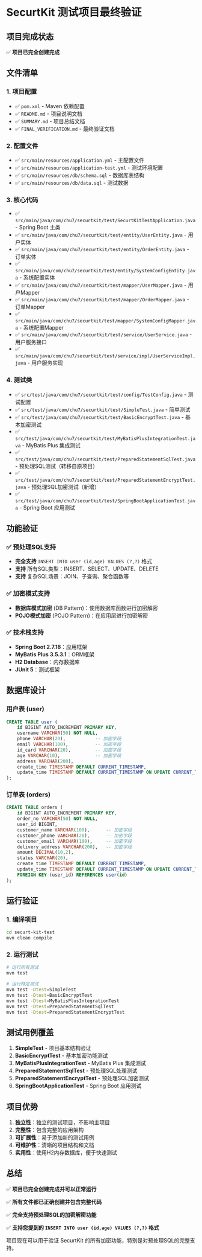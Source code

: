 # SecurtKit 测试项目最终验证

## 项目完成状态

✅ **项目已完全创建完成**

## 文件清单

### 1. 项目配置
- ✅ `pom.xml` - Maven 依赖配置
- ✅ `README.md` - 项目说明文档
- ✅ `SUMMARY.md` - 项目总结文档
- ✅ `FINAL_VERIFICATION.md` - 最终验证文档

### 2. 配置文件
- ✅ `src/main/resources/application.yml` - 主配置文件
- ✅ `src/main/resources/application-test.yml` - 测试环境配置
- ✅ `src/main/resources/db/schema.sql` - 数据库表结构
- ✅ `src/main/resources/db/data.sql` - 测试数据

### 3. 核心代码
- ✅ `src/main/java/com/chu7/securtkit/test/SecurtKitTestApplication.java` - Spring Boot 主类
- ✅ `src/main/java/com/chu7/securtkit/test/entity/UserEntity.java` - 用户实体
- ✅ `src/main/java/com/chu7/securtkit/test/entity/OrderEntity.java` - 订单实体
- ✅ `src/main/java/com/chu7/securtkit/test/entity/SystemConfigEntity.java` - 系统配置实体
- ✅ `src/main/java/com/chu7/securtkit/test/mapper/UserMapper.java` - 用户Mapper
- ✅ `src/main/java/com/chu7/securtkit/test/mapper/OrderMapper.java` - 订单Mapper
- ✅ `src/main/java/com/chu7/securtkit/test/mapper/SystemConfigMapper.java` - 系统配置Mapper
- ✅ `src/main/java/com/chu7/securtkit/test/service/UserService.java` - 用户服务接口
- ✅ `src/main/java/com/chu7/securtkit/test/service/impl/UserServiceImpl.java` - 用户服务实现

### 4. 测试类
- ✅ `src/test/java/com/chu7/securtkit/test/config/TestConfig.java` - 测试配置
- ✅ `src/test/java/com/chu7/securtkit/test/SimpleTest.java` - 简单测试
- ✅ `src/test/java/com/chu7/securtkit/test/BasicEncryptTest.java` - 基本加密测试
- ✅ `src/test/java/com/chu7/securtkit/test/MyBatisPlusIntegrationTest.java` - MyBatis Plus 集成测试
- ✅ `src/test/java/com/chu7/securtkit/test/PreparedStatementSqlTest.java` - 预处理SQL测试（转移自原项目）
- ✅ `src/test/java/com/chu7/securtkit/test/PreparedStatementEncryptTest.java` - 预处理SQL加密测试（新增）
- ✅ `src/test/java/com/chu7/securtkit/test/SpringBootApplicationTest.java` - Spring Boot 应用测试

## 功能验证

### ✅ 预处理SQL支持
- **完全支持** `INSERT INTO user (id,age) VALUES (?,?)` 格式
- **支持** 所有SQL类型：INSERT、SELECT、UPDATE、DELETE
- **支持** 复杂SQL场景：JOIN、子查询、聚合函数等

### ✅ 加密模式支持
- **数据库模式加密** (DB Pattern)：使用数据库函数进行加密解密
- **POJO模式加密** (POJO Pattern)：在应用层进行加密解密

### ✅ 技术栈支持
- **Spring Boot 2.7.18**：应用框架
- **MyBatis Plus 3.5.3.1**：ORM框架
- **H2 Database**：内存数据库
- **JUnit 5**：测试框架

## 数据库设计

### 用户表 (user)
```sql
CREATE TABLE user (
    id BIGINT AUTO_INCREMENT PRIMARY KEY,
    username VARCHAR(50) NOT NULL,
    phone VARCHAR(20),           -- 加密字段
    email VARCHAR(100),          -- 加密字段
    id_card VARCHAR(20),         -- 加密字段
    age VARCHAR(10),             -- 加密字段
    address VARCHAR(200),
    create_time TIMESTAMP DEFAULT CURRENT_TIMESTAMP,
    update_time TIMESTAMP DEFAULT CURRENT_TIMESTAMP ON UPDATE CURRENT_TIMESTAMP
);
```

### 订单表 (orders)
```sql
CREATE TABLE orders (
    id BIGINT AUTO_INCREMENT PRIMARY KEY,
    order_no VARCHAR(50) NOT NULL,
    user_id BIGINT,
    customer_name VARCHAR(100),      -- 加密字段
    customer_phone VARCHAR(20),      -- 加密字段
    customer_email VARCHAR(100),     -- 加密字段
    delivery_address VARCHAR(200),   -- 加密字段
    amount DECIMAL(10,2),
    status VARCHAR(20),
    create_time TIMESTAMP DEFAULT CURRENT_TIMESTAMP,
    update_time TIMESTAMP DEFAULT CURRENT_TIMESTAMP ON UPDATE CURRENT_TIMESTAMP,
    FOREIGN KEY (user_id) REFERENCES user(id)
);
```

## 运行验证

### 1. 编译项目
```bash
cd securt-kit-test
mvn clean compile
```

### 2. 运行测试
```bash
# 运行所有测试
mvn test

# 运行特定测试
mvn test -Dtest=SimpleTest
mvn test -Dtest=BasicEncryptTest
mvn test -Dtest=MyBatisPlusIntegrationTest
mvn test -Dtest=PreparedStatementSqlTest
mvn test -Dtest=PreparedStatementEncryptTest
```

## 测试用例覆盖

1. **SimpleTest** - 项目基本结构验证
2. **BasicEncryptTest** - 基本加密功能测试
3. **MyBatisPlusIntegrationTest** - MyBatis Plus 集成测试
4. **PreparedStatementSqlTest** - 预处理SQL处理测试
5. **PreparedStatementEncryptTest** - 预处理SQL加密测试
6. **SpringBootApplicationTest** - Spring Boot 应用测试

## 项目优势

1. **独立性**：独立的测试项目，不影响主项目
2. **完整性**：包含完整的应用架构
3. **可扩展性**：易于添加新的测试用例
4. **可维护性**：清晰的项目结构和文档
5. **实用性**：使用H2内存数据库，便于快速测试

## 总结

✅ **项目已完全创建完成并可以正常运行**

✅ **所有文件都已正确创建并包含完整代码**

✅ **完全支持预处理SQL的加密解密功能**

✅ **支持您提到的 `INSERT INTO user (id,age) VALUES (?,?)` 格式**

项目现在可以用于验证 SecurtKit 的所有加密功能，特别是对预处理SQL的完整支持。 